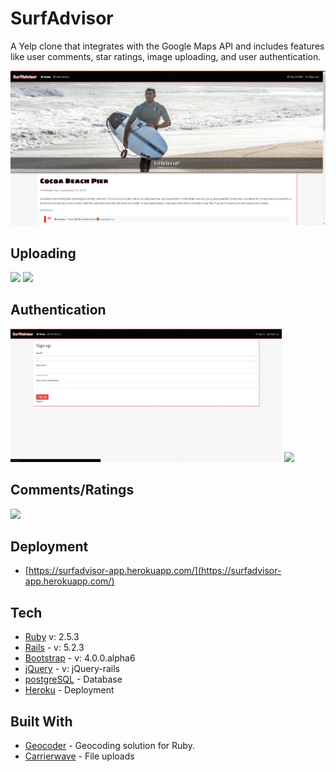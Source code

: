 # SurfAdvisor

A Yelp clone that integrates with the Google Maps API and includes features like user comments, star ratings, image uploading, and user authentication.

<img src="images/index.PNG">

## Uploading

<img src="images/courses.PNG" width="434"> <img src="images/lessons.PNG" width="434">

## Authentication

<img src="images/auth.PNG" width="434"> <img src="images/payment.PNG" width="434">

## Comments/Ratings

<img src="images/vid.PNG">

## Deployment

* [https://surfadvisor-app.herokuapp.com/](https://surfadvisor-app.herokuapp.com/)

## Tech

* [Ruby](https://www.ruby-lang.org/en/documentation/) v: 2.5.3
* [Rails](https://rubyonrails.org/) - v: 5.2.3
* [Bootstrap](https://getbootstrap.com/docs/4.4/getting-started/introduction/) - v: 4.0.0.alpha6
* [jQuery](https://jqueryui.com/download/) - v: jQuery-rails
* [postgreSQL](https://www.postgresql.org/) - Database
* [Heroku](https://devcenter.heroku.com/) - Deployment

## Built With

* [Geocoder](https://github.com/alexreisner/geocoder) - Geocoding solution for Ruby.
* [Carrierwave](https://github.com/carrierwaveuploader/carrierwave) - File uploads
